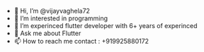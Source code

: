 - 👋 Hi, I’m @vijayvaghela72
- 👀 I’m interested in programming
- 🌱 I’m experinced flutter developer with 6+ years of experinced
- 💬 Ask me about Flutter
- 📫 How to reach me contact : +919925880172

<!---
vijayvaghela72/vijayvaghela72 is a ✨ special ✨ repository because its `README.md` (this file) appears on your GitHub profile.
You can click the Preview link to take a look at your changes.
--->
